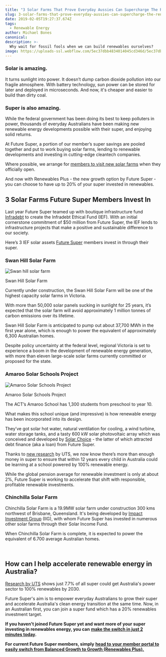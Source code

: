 ```yaml
---
title: "3 Solar Farms That Prove Everyday Aussies Can Supercharge The Renewables Revolution"
slug: 3-solar-farms-that-prove-everyday-aussies-can-supercharge-the-renewables-revolution
date: 2019-02-05T19:27:37.674Z
tags:
  - Renewable Energy
author: Michael Bones
canonical:
description: >-
  Why wait for fossil fools when we can build renewables ourselves?
image: https://uploads-ssl.webflow.com/5ec37dbb4834014045cd346d/5ec37dbc4834018063cd3d55_Blog%201200x630%20(7).png
---
```


### Solar is amazing.



It turns sunlight into power. It doesn’t dump carbon dioxide pollution into our fragile atmosphere. With battery technology, sun power can be stored for later and deployed in microseconds. And now, it's cheaper and easier to build than dirty coal.

### Super is also amazing.

While the federal government has been doing its best to keep polluters in power, thousands of everyday Australians have been making new renewable energy developments possible with their super, and enjoying solid returns.

At Future Super, a portion of our member’s super savings are pooled together and put to work buying solar farms, lending to renewable developments and investing in cutting-edge cleantech companies.

Where possible, we arrange for [members to visit new solar farms](https://www.myfuturesuper.com.au/blog/solar-pilgrimage-seeing-your-super-power-in-action) when they officially open.

And now with Renewables Plus - the new growth option by Future Super - you can choose to have up to 20% of your super invested in renewables.

## 3 Solar Farms Future Super Members Invest In

Last year Future Super teamed up with boutique infrastructure fund [Infradebt](https://www.infradebt.com.au/) to create the Infradebt Ethical Fund (IEF). With an initial cornerstone commitment of $50 million from Future Super, the IEF lends to infrastructure projects that make a positive and sustainable difference to our society.

Here’s 3 IEF solar assets [Future Super](http://www.myfuturesuper.com.au) members invest in through their super.

### Swan Hill Solar Farm

![Swan hill solar farm](https://lh5.googleusercontent.com/_cuRxW_CPgDfRf6p5hT0nILaVf4yXVB0dH-DqEfxM4Vvo6UUeMVHs2xgBfmmzKLFApjJXElNkZsLBXXsmv2qKWNbMT16HZaEFZoRQRyeCGnSFdvEq2_4SwqBnyKeQ13D4xnIGQ2H)

Swan Hill Solar Farm

Currently under construction, the Swan Hill Solar Farm will be one of the highest capacity solar farms in Victoria.

With more than 50,000 solar panels sucking in sunlight for 25 years, it’s expected that the solar farm will avoid approximately 1 million tonnes of carbon emissions over its lifetime.

Swan Hill Solar Farm is anticipated to pump out about 37,700 MWh in the first year alone, which is enough to power the equivalent of approximately 6,300 Australian homes.

Despite policy uncertainty at the federal level, regional Victoria is set to experience a boom in the development of renewable energy generation, with more than eleven large-scale solar farms currently committed or proposed for the state.

### Amaroo Solar Schools Project

![Amaroo Solar Schools Project](https://lh5.googleusercontent.com/dYX76wZA226eQH-JV2F1y6YNdHBrnaZslLWHyC8WIeub4G-D3iD-FBFutdpb-tFakbHQFeVBk5H4WEY253_S0vN94kRnlbHbzjVjdvGgX-1dmFP80IAsZekAl0dU59xxu1HZavGU)

Amaroo Solar Schools Project

The ACT’s Amaroo School has 1,300 students from preschool to year 10.

What makes this school unique (and impressive) is how renewable energy has been incorporated into its design.

They’ve got solar hot water, natural ventilation for cooling, a wind turbine, water storage tanks, and a tasty 600 kW solar photovoltaic array which was conceived and developed by [Solar Choice](https://www.solarchoice.net.au/) - the latter of which attracted debt finance (aka a loan) from Future Super.

Thanks to [new research](https://www.myfuturesuper.com.au/blog/new-research-reveals-that-7-7-of-australias-retirement-savings-could-fund-100-renewable-power-by-2030) by UTS, we now know there’s more than enough money in super to ensure that within 12 years every child in Australia could be learning at a school powered by 100% renewable energy.

While the global pension average for renewable investment is only at about 2%, Future Super is working to accelerate that shift with responsible, profitable renewable investments.

### Chinchilla Solar Farm

Chinchilla Solar Farm is a 19.9MW solar farm under construction 300 kms northwest of Brisbane, Queensland. It's being developed by [Impact Investment Group](https://www.impact-group.com.au/) (IIG), with whom Future Super has invested in numerous other solar farms through their Solar Income Fund.

When Chinchilla Solar Farm is complete, it is expected to power the equivalent of 6.700 average Australian homes.

‍

## How can I help accelerate renewable energy in Australia?

[Research by UTS](https://www.myfuturesuper.com.au/blog/new-research-reveals-that-7-7-of-australias-retirement-savings-could-fund-100-renewable-power-by-2030) shows just 7.7% of all super could get Australia's power sector to 100% renewables by 2030.

Future Super's aim is to empower everyday Australians to grow their super and accelerate Australia's clean energy transition at the same time. Now, in an Australian first, you can join a super fund which has a 20% renewables investment target.

**If you haven't joined Future Super yet and want more of your super investing in renewables energy, you can** [**make the switch in just 2 minutes today**](http://www.myfuturesuper.com.au)**.**

**For current Future Super members, simply** [**head to your member portal to easily switch from Balanced Growth to Growth (Renewables Plus).**](http://portal.myfuturesuper.com.au/)
